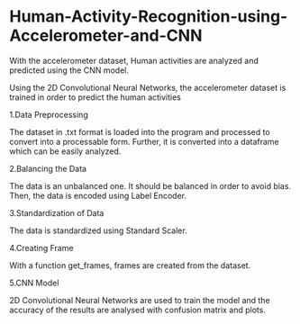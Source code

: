 # Human-Activity-Recognition-using-Accelerometer-and-CNN
With the accelerometer dataset, Human activities are analyzed and predicted using the CNN model.

Using the 2D Convolutional Neural Networks, the accelerometer dataset is trained in order to predict the human activities

1.Data Preprocessing

The dataset in .txt format is loaded into the program and processed to convert into a processable form. Further, it is converted into a dataframe which can be easily analyzed.

2.Balancing the Data

The data is an unbalanced one. It should be balanced in order to avoid bias. Then, the data is encoded using Label Encoder.

3.Standardization of Data

The data is standardized using Standard Scaler.

4.Creating Frame

With a function get_frames, frames are created from the dataset.

5.CNN Model

2D Convolutional Neural Networks are used to train the model and the accuracy of the results are analysed with confusion matrix and plots.

